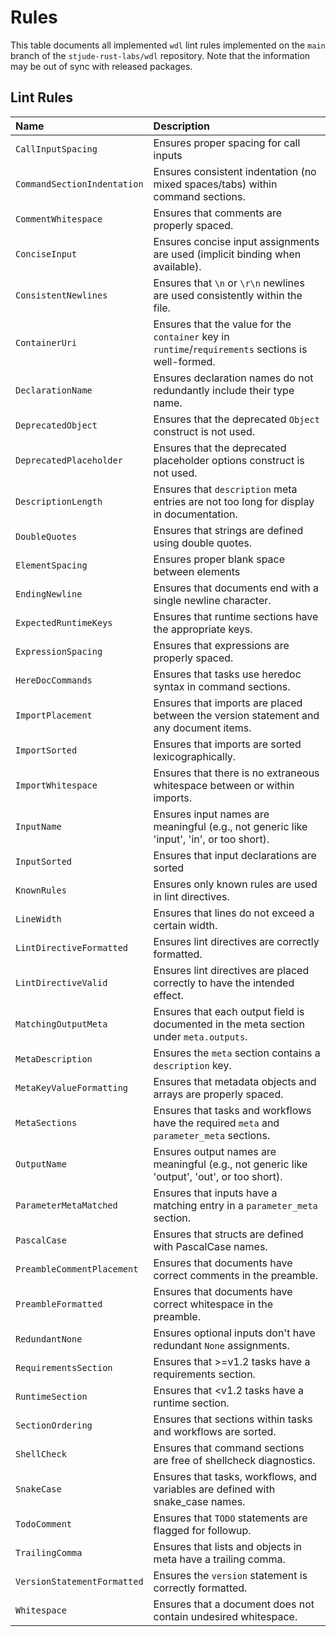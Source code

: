 # Rules

This table documents all implemented `wdl` lint rules implemented on the `main`
branch of the `stjude-rust-labs/wdl` repository. Note that the information may
be out of sync with released packages.

## Lint Rules

| Name                        | Description                                                                                         |
|:----------------------------|:----------------------------------------------------------------------------------------------------|
| `CallInputSpacing`          | Ensures proper spacing for call inputs                                                              |
| `CommandSectionIndentation` | Ensures consistent indentation (no mixed spaces/tabs) within command sections.                      |
| `CommentWhitespace`         | Ensures that comments are properly spaced.                                                          |
| `ConciseInput`              | Ensures concise input assignments are used (implicit binding when available).                       |
| `ConsistentNewlines`        | Ensures that `\n` or `\r\n` newlines are used consistently within the file.                         |
| `ContainerUri`              | Ensures that the value for the `container` key in `runtime`/`requirements` sections is well-formed. |
| `DeclarationName`           | Ensures declaration names do not redundantly include their type name.                               |
| `DeprecatedObject`          | Ensures that the deprecated `Object` construct is not used.                                         |
| `DeprecatedPlaceholder`     | Ensures that the deprecated placeholder options construct is not used.                              |
| `DescriptionLength`         | Ensures that `description` meta entries are not too long for display in documentation.              |
| `DoubleQuotes`              | Ensures that strings are defined using double quotes.                                               |
| `ElementSpacing`            | Ensures proper blank space between elements                                                         |
| `EndingNewline`             | Ensures that documents end with a single newline character.                                         |
| `ExpectedRuntimeKeys`       | Ensures that runtime sections have the appropriate keys.                                            |
| `ExpressionSpacing`         | Ensures that expressions are properly spaced.                                                       |
| `HereDocCommands`           | Ensures that tasks use heredoc syntax in command sections.                                          |
| `ImportPlacement`           | Ensures that imports are placed between the version statement and any document items.               |
| `ImportSorted`              | Ensures that imports are sorted lexicographically.                                                  |
| `ImportWhitespace`          | Ensures that there is no extraneous whitespace between or within imports.                           |
| `InputName`                 | Ensures input names are meaningful (e.g., not generic like 'input', 'in', or too short).            |
| `InputSorted`               | Ensures that input declarations are sorted                                                          |
| `KnownRules`                | Ensures only known rules are used in lint directives.                                               |
| `LineWidth`                 | Ensures that lines do not exceed a certain width.                                                   |
| `LintDirectiveFormatted`    | Ensures lint directives are correctly formatted.                                                    |
| `LintDirectiveValid`        | Ensures lint directives are placed correctly to have the intended effect.                           |
| `MatchingOutputMeta`        | Ensures that each output field is documented in the meta section under `meta.outputs`.              |
| `MetaDescription`           | Ensures the `meta` section contains a `description` key.                                            |
| `MetaKeyValueFormatting`    | Ensures that metadata objects and arrays are properly spaced.                                       |
| `MetaSections`              | Ensures that tasks and workflows have the required `meta` and `parameter_meta` sections.            |
| `OutputName`                | Ensures output names are meaningful (e.g., not generic like 'output', 'out', or too short).         |
| `ParameterMetaMatched`      | Ensures that inputs have a matching entry in a `parameter_meta` section.                            |
| `PascalCase`                | Ensures that structs are defined with PascalCase names.                                             |
| `PreambleCommentPlacement`  | Ensures that documents have correct comments in the preamble.                                       |
| `PreambleFormatted`         | Ensures that documents have correct whitespace in the preamble.                                     |
| `RedundantNone`             | Ensures optional inputs don't have redundant `None` assignments.                                    |
| `RequirementsSection`       | Ensures that >=v1.2 tasks have a requirements section.                                              |
| `RuntimeSection`            | Ensures that <v1.2 tasks have a runtime section.                                                    |
| `SectionOrdering`           | Ensures that sections within tasks and workflows are sorted.                                        |
| `ShellCheck`                | Ensures that command sections are free of shellcheck diagnostics.                                   |
| `SnakeCase`                 | Ensures that tasks, workflows, and variables are defined with snake_case names.                     |
| `TodoComment`               | Ensures that `TODO` statements are flagged for followup.                                            |
| `TrailingComma`             | Ensures that lists and objects in meta have a trailing comma.                                       |
| `VersionStatementFormatted` | Ensures the `version` statement is correctly formatted.                                             |
| `Whitespace`                | Ensures that a document does not contain undesired whitespace.                                      |
